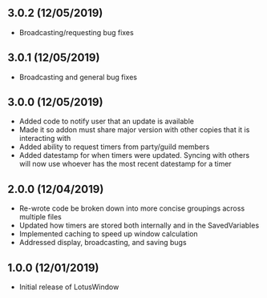 ## 3.0.2 (12/05/2019)

- Broadcasting/requesting bug fixes

## 3.0.1 (12/05/2019)

- Broadcasting and general bug fixes

## 3.0.0 (12/05/2019)

- Added code to notify user that an update is available
- Made it so addon must share major version with other copies that it is interacting with
- Added ability to request timers from party/guild members
- Added datestamp for when timers were updated. Syncing with others will now use whoever has the most recent datestamp for a timer

## 2.0.0 (12/04/2019)

- Re-wrote code be broken down into more concise groupings across multiple files
- Updated how timers are stored both internally and in the SavedVariables
- Implemented caching to speed up window calculation
- Addressed display, broadcasting, and saving bugs

## 1.0.0 (12/01/2019)

- Initial release of LotusWindow
